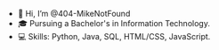 - 👋 Hi, I’m @404-MikeNotFound
- 🎓 Pursuing a Bachelor's in Information Technology.  
- 💻 Skills: Python, Java, SQL, HTML/CSS, JavaScript.  

<!---
404-MikeNotFound/404-MikeNotFound is a ✨ special ✨ repository because its `README.md` (this file) appears on your GitHub profile.
You can click the Preview link to take a look at your changes.
--->
